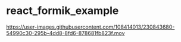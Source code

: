# react_formik_example



https://user-images.githubusercontent.com/108414013/230843680-54990c30-295b-4dd8-8fd6-878681fb823f.mov


